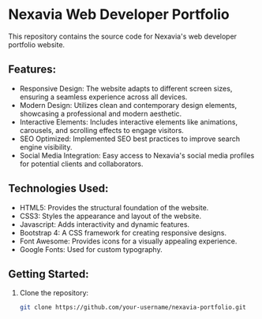 # Nexavia Web Developer Portfolio

This repository contains the source code for Nexavia's web developer portfolio website. 

## Features:

* Responsive Design: The website adapts to different screen sizes, ensuring a seamless experience across all devices.
* Modern Design: Utilizes clean and contemporary design elements, showcasing a professional and modern aesthetic.
* Interactive Elements:  Includes interactive elements like animations, carousels, and scrolling effects to engage visitors.
* SEO Optimized: Implemented SEO best practices to improve search engine visibility.
* Social Media Integration: Easy access to Nexavia's social media profiles for potential clients and collaborators.

## Technologies Used:

* HTML5:  Provides the structural foundation of the website.
* CSS3:  Styles the appearance and layout of the website.
* Javascript:  Adds interactivity and dynamic features.
* Bootstrap 4:  A CSS framework for creating responsive designs.
* Font Awesome:  Provides icons for a visually appealing experience.
* Google Fonts:  Used for custom typography.

## Getting Started:

1. Clone the repository:
   ```bash
   git clone https://github.com/your-username/nexavia-portfolio.git
   
